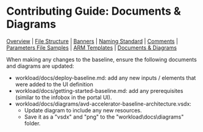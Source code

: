 # Contributing Guide: Documents & Diagrams

[Overview](../../../CONTRIBUTING.md) | [File Structure](fileStructure.md) | [Banners](banners.md) | [Naming Standard](namingStandard.md) | [Comments](comments.md) | [Parameters File Samples](parametersFileSamples.md) | [ARM Templates](armTemplates.md) | [Documents & Diagrams](documentsDiagrams.md)

When making any changes to the baseline, ensure the following documents and diagrams are updated:

- workload/docs/deploy-baseline.md: add any new inputs / elements that were added to the UI definition
- workload/docs/getting-started-baseline.md: add any prerequisites (similar to the infobox in the portal UI).
- workload/docs/diagrams/avd-accelerator-baseline-architecture.vsdx:
  - Update diagram to include any new resources.
  - Save it as a "vsdx" and "png" to the "workload\docs\diagrams" folder.